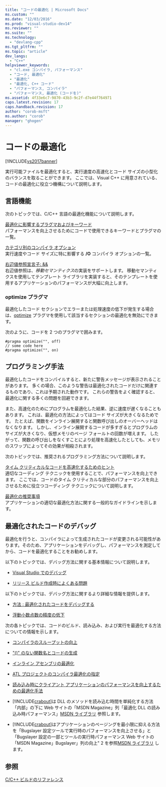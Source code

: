 ```yaml
---
title: "コードの最適化 | Microsoft Docs"
ms.custom: ""
ms.date: "12/03/2016"
ms.prod: "visual-studio-dev14"
ms.reviewer: ""
ms.suite: ""
ms.technology: 
  - "devlang-cpp"
ms.tgt_pltfrm: ""
ms.topic: "article"
dev_langs: 
  - "C++"
helpviewer_keywords: 
  - "cl.exe コンパイラ, パフォーマンス"
  - "コード, 最適化"
  - "最適化"
  - "最適化, C++ コード"
  - "パフォーマンス, コンパイラ"
  - "パフォーマンス, 最適化 (コードを)"
ms.assetid: 4f33e6c7-9870-43b3-9c2f-d7e44f764971
caps.latest.revision: 17
caps.handback.revision: 17
author: "corob-msft"
ms.author: "corob"
manager: "ghogen"
---
```

# コードの最適化
[!INCLUDE[vs2017banner](../../assembler/inline/includes/vs2017banner.md)]

実行可能ファイルを最適化すると、実行速度の高速化とコード サイズの小型化のバランスを取ることができます。  ここでは、Visual C\+\+ に用意されている、コードの最適化に役立つ機構について説明します。  
  
## 言語機能  
 次のトピックでは、C\/C\+\+ 言語の最適化機能について説明します。  
  
 [最適化に影響するプラグマおよびキーワード](../../build/reference/optimization-pragmas-and-keywords.md)  
 パフォーマンスを向上させるためにコードで使用できるキーワードとプラグマの一覧。  
  
 [カテゴリ別のコンパイラ オプション](../../build/reference/compiler-options-listed-by-category.md)  
 実行速度やコード サイズに特に影響する **\/O** コンパイラ オプションの一覧。  
  
 [右辺値参照宣言子: &&](../../cpp/rvalue-reference-declarator-amp-amp.md)  
 右辺値参照は、*移動セマンティクス*の実装をサポートします。  移動セマンティクスを使用してテンプレート ライブラリを実装すると、そのテンプレートを使用するアプリケーションのパフォーマンスが大幅に向上します。  
  
### optimize プラグマ  
 最適化したコード セクションでエラーまたは処理速度の低下が発生する場合は、[optimize](../../preprocessor/optimize.md) プラグマを使用して該当するセクションの最適化を無効にできます。  
  
 次のように、コードを 2 つのプラグマで囲みます。  
  
```  
#pragma optimize("", off)  
// some code here   
#pragma optimize("", on)  
```  
  
## プログラミング手法  
 最適化したコードをコンパイルすると、新たに警告メッセージが表示されることがあります。  多くの場合、このような警告は最適化されたコードだけに関連するものであり、これは予期された動作です。  これらの警告をよく確認すると、最適化に関する多くの問題を回避できます。  
  
 また、高速化のためにプログラムを最適化した結果、逆に速度が遅くなることもあります。  これは、最適化の方法によってはコード サイズが大きくなるためです。  たとえば、関数をインライン展開すると関数呼び出しのオーバーヘッドはなくなります。  しかし、インライン展開するコードが多すぎるとプログラムのサイズが大きくなり、仮想メモリのページ フォールトの回数が増えます。  したがって、関数の呼び出しをなくすことにより処理を高速化したとしても、メモリのスワップによってその効果が相殺されます。  
  
 次のトピックでは、推奨されるプログラミング方法について説明します。  
  
 [タイム クリティカルなコードを高速化するためのヒント](../../build/reference/tips-for-improving-time-critical-code.md)  
 適切なコーディング テクニックを使用することで、パフォーマンスを向上できます。  ここでは、コードのタイム クリティカルな部分のパフォーマンスを向上させるために役立つコーディング テクニックについて説明します。  
  
 [最適化の推奨事項](../../build/reference/optimization-best-practices.md)  
 アプリケーションの適切な最適化方法に関する一般的なガイドラインを示します。  
  
## 最適化されたコードのデバッグ  
 最適化を行うと、コンパイラによって生成されたコードが変更される可能性があります。そのため、アプリケーションをデバッグし、パフォーマンスを測定してから、コードを最適化することをお勧めします。  
  
 以下のトピックでは、デバッグ方法に関する基本情報について説明します。  
  
-   [Visual Studio でのデバッグ](../Topic/Debugging%20in%20Visual%20Studio.md)  
  
-   [リリース ビルド作成時によくある問題](../../build/reference/common-problems-when-creating-a-release-build.md)  
  
 以下のトピックでは、デバッグ方法に関するより詳細な情報を提供します。  
  
-   [方法 : 最適化されたコードをデバッグする](../Topic/How%20to:%20Debug%20Optimized%20Code.md)  
  
-   [浮動小数点数の精度の低下](../../build/reference/why-floating-point-numbers-may-lose-precision.md)  
  
 次の各トピックでは、コードのビルド、読み込み、および実行を最適化する方法についての情報を示します。  
  
-   [コンパイラのスループットの向上](../../build/reference/improving-compiler-throughput.md)  
  
-   ["\(\)" のない関数名とコードの生成](../Topic/Using%20Function%20Name%20Without%20\(\)%20Produces%20No%20Code.md)  
  
-   [インライン アセンブリの最適化](../../assembler/inline/optimizing-inline-assembly.md)  
  
-   [ATL プロジェクトのコンパイラ最適化の指定](../../atl/reference/specifying-compiler-optimization-for-an-atl-project.md)  
  
-   [読み込み時にクライアント アプリケーションのパフォーマンスを向上するための最適化手法](../../build/what-optimization-techniques-should-i-use.md)  
  
-   [!INCLUDE[crabout](../Token/crabout_md.md)]は DLL のメソッドを読み込む時間を単純化する方法「内部」の下に Web サイトの「MSDN Magazine」列「最適化 DLL の読み込み時パフォーマンス」[MSDN ライブラリ](http://go.microsoft.com/fwlink/?linkid=556) 参照します。  
  
-   [!INCLUDE[crabout](../Token/crabout_md.md)]はアプリケーションのページングを最小限に抑える方法を「Bugslayer 設定ツールで実行時のパフォーマンスを向上させる」と「Bugslayer 設定の一部とツールの実行時パフォーマンス Web サイトの「MSDN Magazine」Bugslayer」列の向上" 2 を参照[MSDN ライブラリ](http://go.microsoft.com/fwlink/?linkid=556) します。  
  
## 参照  
 [C\/C\+\+ ビルドのリファレンス](../Topic/C-C++%20Building%20Reference.md)